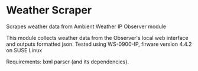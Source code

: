 # Weather Scraper
Scrapes weather data from Ambient Weather IP Observer module

This module collects weather data from the Observer's local
web interface and outputs formatted json.
Tested using WS-0900-IP, firware version 4.4.2 on SUSE Linux

Requirements:  lxml parser (and its dependencies).
